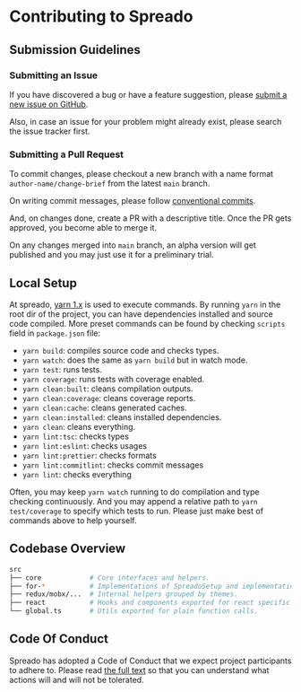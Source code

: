 # Contributing to Spreado

## Submission Guidelines

### Submitting an Issue

If you have discovered a bug or have a feature suggestion, please [submit a new issue on GitHub](https://github.com/react-easier/spreado/issues/new).

Also, in case an issue for your problem might already exist, please search the issue tracker first.

### Submitting a Pull Request

To commit changes, please checkout a new branch with a name format `author-name/change-brief` from the latest `main` branch.

On writing commit messages, please follow [conventional commits](https://www.conventionalcommits.org/).

And, on changes done, create a PR with a descriptive title. Once the PR gets approved, you become able to merge it.

On any changes merged into `main` branch, an alpha version will get published and you may just use it for a preliminary trial.

## Local Setup

At spreado, [yarn 1.x](https://classic.yarnpkg.com/) is used to execute commands. By running `yarn` in the root dir of the project, you can have dependencies installed and source code compiled. More preset commands can be found by checking `scripts` field in `package.json` file:

- `yarn build`: compiles source code and checks types.
- `yarn watch`: does the same as `yarn build` but in watch mode.
- `yarn test`: runs tests.
- `yarn coverage`: runs tests with coverage enabled.
- `yarn clean:built`: cleans compilation outputs.
- `yarn clean:coverage`: cleans coverage reports.
- `yarn clean:cache`: cleans generated caches.
- `yarn clean:installed`: cleans installed dependencies.
- `yarn clean`: cleans everything.
- `yarn lint:tsc`: checks types
- `yarn lint:eslint`: checks usages
- `yarn lint:prettier`: checks formats
- `yarn lint:commitlint`: checks commit messages
- `yarn lint`: checks everything

Often, you may keep `yarn watch` running to do compilation and type checking continuously. And you may append a relative path to `yarn test/coverage` to specify which tests to run. Please just make best of commands above to help yourself.

## Codebase Overview

```sh
src
├── core            # Core interfaces and helpers.
├── for-*           # Implementations of SpreadoSetup and implementation-specific exports.
├── redux/mobx/...  # Internal helpers grouped by themes.
├── react           # Hooks and components exported for react specific usages.
└── global.ts       # Utils exported for plain function calls.
```

## Code Of Conduct

Spreado has adopted a Code of Conduct that we expect project participants to adhere to. Please read [the full text](./CODE_OF_CONDUCT.md) so that you can understand what actions will and will not be tolerated.

